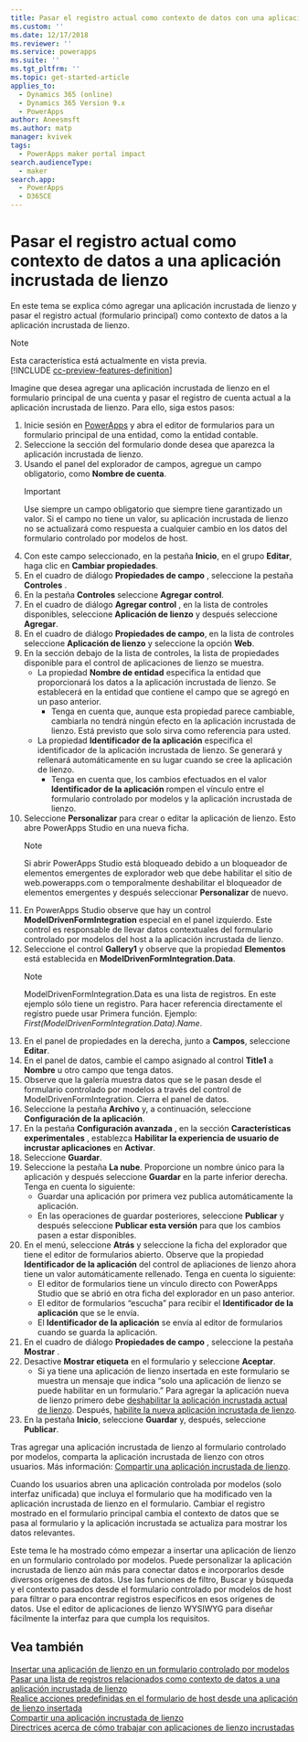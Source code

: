 ```yaml
---
title: Pasar el registro actual como contexto de datos con una aplicación incrustada de lienzo | MicrosoftDocs
ms.custom: ''
ms.date: 12/17/2018
ms.reviewer: ''
ms.service: powerapps
ms.suite: ''
ms.tgt_pltfrm: ''
ms.topic: get-started-article
applies_to:
  - Dynamics 365 (online)
  - Dynamics 365 Version 9.x
  - PowerApps
author: Aneesmsft
ms.author: matp
manager: kvivek
tags:
  - PowerApps maker portal impact
search.audienceType:
  - maker
search.app:
  - PowerApps
  - D365CE
---
```


# <a name="pass-the-current-record-as-data-context-to-an-embedded-canvas-app"></a>Pasar el registro actual como contexto de datos a una aplicación incrustada de lienzo
En este tema se explica cómo agregar una aplicación incrustada de lienzo y pasar el registro actual (formulario principal) como contexto de datos a la aplicación incrustada de lienzo.

> [!NOTE]
> Esta característica está actualmente en vista previa. <br />
> [!INCLUDE [cc-preview-features-definition](../../includes/cc-preview-features-definition.md)] 

Imagine que desea agregar una aplicación incrustada de lienzo en el formulario principal de una cuenta y pasar el registro de cuenta actual a la aplicación incrustada de lienzo. Para ello, siga estos pasos: 

1.  Inicie sesión en [PowerApps](https://web.powerapps.com/?utm_source=padocs&utm_medium=linkinadoc&utm_campaign=referralsfromdoc) y abra el editor de formularios para un formulario principal de una entidad, como la entidad contable. 
2.  Seleccione la sección del formulario donde desea que aparezca la aplicación incrustada de lienzo.
3.  Usando el panel del explorador de campos, agregue un campo obligatorio, como **Nombre de cuenta**.
      > [!IMPORTANT]
      > Use siempre un campo obligatorio que siempre tiene garantizado un valor. Si el campo no tiene un valor, su aplicación incrustada de lienzo no se actualizará como respuesta a cualquier cambio en los datos del formulario controlado por modelos de host.
4.  Con este campo seleccionado, en la pestaña **Inicio**, en el grupo **Editar**, haga clic en **Cambiar propiedades**.
5.  En el cuadro de diálogo **Propiedades de campo** , seleccione la pestaña **Controles** .
6.  En la pestaña **Controles** seleccione **Agregar control**.
7.  En el cuadro de diálogo **Agregar control** , en la lista de controles disponibles, seleccione **Aplicación de lienzo** y después seleccione **Agregar**.
8.  En el cuadro de diálogo **Propiedades de campo**, en la lista de controles seleccione **Aplicación de lienzo** y seleccione la opción **Web**.
9.  En la sección debajo de la lista de controles, la lista de propiedades disponible para el control de aplicaciones de lienzo se muestra.
     - La propiedad **Nombre de entidad** especifica la entidad que proporcionará los datos a la aplicación incrustada de lienzo. Se establecerá en la entidad que contiene el campo que se agregó en un paso anterior.
         - Tenga en cuenta que, aunque esta propiedad parece cambiable, cambiarla no tendrá ningún efecto en la aplicación incrustada de lienzo. Está previsto que solo sirva como referencia para usted.
     - La propiedad **Identificador de la aplicación** especifica el identificador de la aplicación incrustada de lienzo. Se generará y rellenará automáticamente en su lugar cuando se cree la aplicación de lienzo.
         - Tenga en cuenta que, los cambios efectuados en el valor **Identificador de la aplicación** rompen el vínculo entre el formulario controlado por modelos y la aplicación incrustada de lienzo.
10. Seleccione **Personalizar** para crear o editar la aplicación de lienzo. Esto abre PowerApps Studio en una nueva ficha.
       > [!NOTE]
       > Si abrir PowerApps Studio está bloqueado debido a un bloqueador de elementos emergentes de explorador web que debe habilitar el sitio de web.powerapps.com o temporalmente deshabilitar el bloqueador de elementos emergentes y después seleccionar **Personalizar** de nuevo.
11. En PowerApps Studio observe que hay un control **ModelDrivenFormIntegration** especial en el panel izquierdo. Este control es responsable de llevar datos contextuales del formulario controlado por modelos del host a la aplicación incrustada de lienzo.
12. Seleccione el control **Gallery1** y observe que la propiedad **Elementos** está establecida en **ModelDrivenFormIntegration.Data**.
      > [!NOTE]
      > ModelDrivenFormIntegration.Data es una lista de registros. En este ejemplo sólo tiene un registro. Para hacer referencia directamente el registro puede usar Primera función. Ejemplo: *First(ModelDrivenFormIntegration.Data).Name*.
13. En el panel de propiedades en la derecha, junto a **Campos**, seleccione **Editar**.
14. En el panel de datos, cambie el campo asignado al control **Title1** a **Nombre** u otro campo que tenga datos.
15. Observe que la galería muestra datos que se le pasan desde el formulario controlado por modelos a través del control de ModelDrivenFormIntegration. Cierra el panel de datos.
16. Seleccione la pestaña **Archivo** y, a continuación, seleccione **Configuración de la aplicación**.
17. En la pestaña **Configuración avanzada** , en la sección **Características experimentales** , establezca **Habilitar la experiencia de usuario de incrustar aplicaciones** en **Activar**.
18. Seleccione **Guardar**. 
19. Seleccione la pestaña **La nube**. Proporcione un nombre único para la aplicación y después seleccione **Guardar** en la parte inferior derecha. Tenga en cuenta lo siguiente: 
    -  Guardar una aplicación por primera vez publica automáticamente la aplicación.
      -  En las operaciones de guardar posteriores, seleccione **Publicar** y después seleccione **Publicar esta versión** para que los cambios pasen a estar disponibles.
20. En el menú, seleccione **Atrás** y seleccione la ficha del explorador que tiene el editor de formularios abierto. Observe que la propiedad **Identificador de la aplicación** del control de apliaciones de lienzo ahora tiene un valor automáticamente rellenado. Tenga en cuenta lo siguiente: 
    -   El editor de formularios tiene un vínculo directo con PowerApps Studio que se abrió en otra ficha del explorador en un paso anterior.
    -   El editor de formularios “escucha” para recibir el **Identificador de la aplicación** que se le envía.
    -   El **Identificador de la aplicación** se envía al editor de formularios cuando se guarda la aplicación.
21. En el cuadro de diálogo **Propiedades de campo** , seleccione la pestaña **Mostrar** .
22. Desactive **Mostrar etiqueta** en el formulario y seleccione **Aceptar**.
    -   Si ya tiene una aplicación de lienzo insertada en este formulario se muestra un mensaje que indica “solo una aplicación de lienzo se puede habilitar en un formulario.” Para agregar la aplicación nueva de lienzo primero debe [deshabilitar la aplicación incrustada actual de lienzo](embedded-canvas-app-guidelines.md#disable-an-embedded-canvas-app). Después, [habilite la nueva aplicación incrustada de lienzo](embedded-canvas-app-guidelines.md#enable-an-embedded-canvas-app).
23. En la pestaña **Inicio**, seleccione **Guardar** y, después, seleccione **Publicar**.

Tras agregar una aplicación incrustada de lienzo al formulario controlado por modelos, comparta la aplicación incrustada de lienzo con otros usuarios. Más información: [Compartir una aplicación incrustada de lienzo](share-embedded-canvas-app.md).

Cuando los usuarios abren una aplicación controlada por modelos (solo interfaz unificada) que incluya el formulario que ha modificado ven la aplicación incrustada de lienzo en el formulario. Cambiar el registro mostrado en el formulario principal cambia el contexto de datos que se pasa al formulario y la aplicación incrustada se actualiza para mostrar los datos relevantes.

Este tema le ha mostrado cómo empezar a insertar una aplicación de lienzo en un formulario controlado por modelos. Puede personalizar la aplicación incrustada de lienzo aún más para conectar datos e incorporarlos desde diversos orígenes de datos. Use las funciones de filtro, Buscar y búsqueda y el contexto pasados desde el formulario controlado por modelos de host para filtrar o para encontrar registros específicos en esos orígenes de datos. Use el editor de aplicaciones de lienzo WYSIWYG para diseñar fácilmente la interfaz para que cumpla los requisitos.

## <a name="see-also"></a>Vea también
[Insertar una aplicación de lienzo en un formulario controlado por modelos](embed-canvas-app-in-form.md) <br />
[Pasar una lista de registros relacionados como contexto de datos a una aplicación incrustada de lienzo](pass-related-embedded-canvas-app.md) <br />
[Realice acciones predefinidas en el formulario de host desde una aplicación de lienzo insertada](embedded-canvas-app-actions.md) <br />
[Compartir una aplicación incrustada de lienzo](share-embedded-canvas-app.md) <br />
[Directrices acerca de cómo trabajar con aplicaciones de lienzo incrustadas](embedded-canvas-app-guidelines.md)
